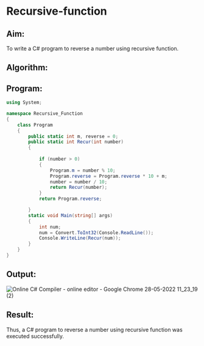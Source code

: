 # Recursive-function

## Aim: 
To write a C# program to reverse a number using recursive function.

## Algorithm:

## Program:
```C#
using System;

namespace Recursive_Function
{
    class Program
    {
        public static int m, reverse = 0;
        public static int Recur(int number)
        {
            
            if (number > 0)
            {
                Program.m = number % 10;
                Program.reverse = Program.reverse * 10 + m;
                number = number / 10;
                return Recur(number);
            }
            return Program.reverse;

        }
        static void Main(string[] args)
        {
            int num;
            num = Convert.ToInt32(Console.ReadLine());
            Console.WriteLine(Recur(num));
        }
    }
}
```
## Output:
![Online C# Compiler - online editor - Google Chrome 28-05-2022 11_23_19 (2)](https://user-images.githubusercontent.com/75235386/170812278-df09b500-f38c-4ebc-ac06-cbae493c8897.png)

## Result:
Thus, a C# program to reverse a number using recursive function was executed successfully.
